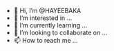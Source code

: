 - 👋 Hi, I’m @HAYEEBAKA
- 👀 I’m interested in ...
- 🌱 I’m currently learning ...
- 💞️ I’m looking to collaborate on ...
- 📫 How to reach me ...

<!---
HAYEEBAKA/HAYEEBAKA is a ✨ special ✨ repository because its `README.md` (this file) appears on your GitHub profile.
You can click the Preview link to take a look at your changes.
--->
